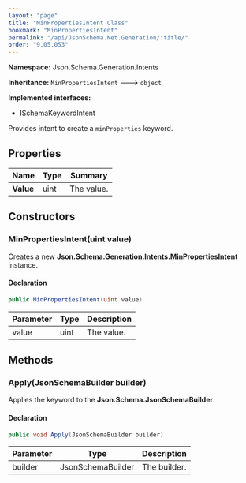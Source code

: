 ```yaml
---
layout: "page"
title: "MinPropertiesIntent Class"
bookmark: "MinPropertiesIntent"
permalink: "/api/JsonSchema.Net.Generation/:title/"
order: "9.05.053"
---
```

**Namespace:** Json.Schema.Generation.Intents

**Inheritance:**
`MinPropertiesIntent`
 🡒 
`object`

**Implemented interfaces:**

- ISchemaKeywordIntent

Provides intent to create a `minProperties` keyword.

## Properties

| Name | Type | Summary |
|---|---|---|
| **Value** | uint | The value. |

## Constructors

### MinPropertiesIntent(uint value)

Creates a new **Json.Schema.Generation.Intents.MinPropertiesIntent** instance.

#### Declaration

```c#
public MinPropertiesIntent(uint value)
```

| Parameter | Type | Description |
|---|---|---|
| value | uint | The value. |


## Methods

### Apply(JsonSchemaBuilder builder)

Applies the keyword to the **Json.Schema.JsonSchemaBuilder**.

#### Declaration

```c#
public void Apply(JsonSchemaBuilder builder)
```

| Parameter | Type | Description |
|---|---|---|
| builder | JsonSchemaBuilder | The builder. |


